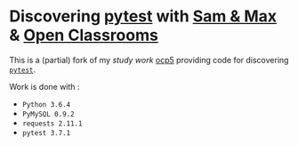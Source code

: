# Discovering [pytest](https://docs.pytest.org/en/latest/getting-started.html) with [Sam & Max](http://sametmax.com/tag/pytest/) & [Open Classrooms](https://openclassrooms.com/fr/courses/4425126-testez-votre-projet-avec-python "Testez votre projet avec Python")

This is a (partial) fork of my _study work_ [ocp5](https://github.com/freezed/ocp5/blob/master/README.md) providing code for discovering [`pytest`](https://docs.pytest.org/en/latest/contents.html).

Work is done with :

 - `Python 3.6.4`
 - `PyMySQL 0.9.2`
 - `requests 2.11.1`
 - `pytest 3.7.1`

